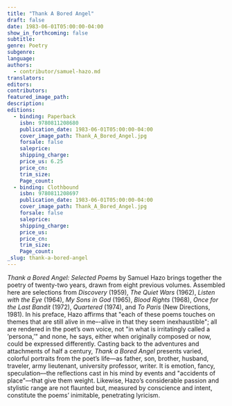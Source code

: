```yaml
---
title: "Thank A Bored Angel"
draft: false
date: 1983-06-01T05:00:00-04:00
show_in_forthcoming: false
subtitle:
genre: Poetry
subgenre:
language:
authors:
  - contributor/samuel-hazo.md
translators:
editors:
contributors:
featured_image_path:
description:
editions:
  - binding: Paperback
    isbn: 9780811208680
    publication_date: 1983-06-01T05:00:00-04:00
    cover_image_path: Thank_A_Bored_Angel.jpg
    forsale: false
    saleprice:
    shipping_charge:
    price_us: 6.25
    price_cn:
    trim_size:
    Page_count:
  - binding: Clothbound
    isbn: 9780811208697
    publication_date: 1983-06-01T05:00:00-04:00
    cover_image_path: Thank_A_Bored_Angel.jpg
    forsale: false
    saleprice:
    shipping_charge:
    price_us:
    price_cn:
    trim_size:
    Page_count:
_slug: thank-a-bored-angel
---
```


_Thank a Bored Angel: Selected Poems_ by Samuel Hazo brings together the poetry of twenty-two years, drawn from eight previous volumes. Assembled here are selections from _Discovery_ (1959), _The Quiet Wars_ (1962), _Listen with the Eye_ (1964), _My Sons in God_ (1965), _Blood Rights_ (1968), _Once for the Last Bandit_ (1972), _Quartered_ (1974), and _To Paris_ (New Directions, 1981). In his preface, Hazo affirms that "each of these poems touches on themes that are still alive in me–-alive in that they seem inexhaustible"; all are rendered in the poet’s own voice, not "in what is irritatingly called a ’persona,’" and none, he says, either when originally composed or now, could be expressed differently. Casting back to the adventures and attachments of half a century, _Thank a Bored Angel_ presents varied, colorful portraits from the poet’s life––as father, son, brother, husband, traveler, army lieutenant, university professor, writer. It is emotion, fancy, speculation––the reflections cast in his mind by events and "accidents of place"––that give them weight. Likewise, Hazo’s considerable passion and stylistic range are not flaunted but, measured by conscience and intent, constitute the poems’ inimitable, penetrating lyricism.

